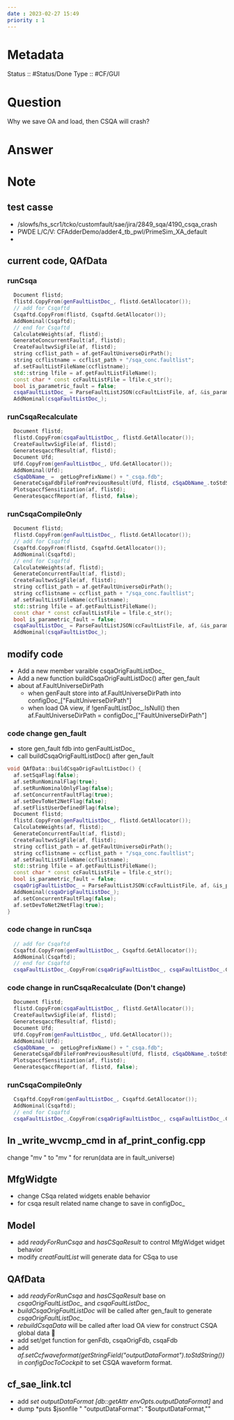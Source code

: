 ```yaml
---
date : 2023-02-27 15:49
priority : 1
---
```

# Metadata
Status :: #Status/Done
Type :: #CF/GUI
# Question
Why we save OA and load, then CSQA will crash?
# Answer
# Note
## test casse
* /slowfs/hs_scr1/tcko/customfault/sae/jira/2849_sqa/4190_csqa_crash
* PWDE L/C/V: CFAdderDemo/adder4_tb_pwl/PrimeSim_XA_default
* 
## current code, QAfData
### runCsqa
```cpp
  Document flistd;
  flistd.CopyFrom(genFaultListDoc_, flistd.GetAllocator());
  // add for Csqaftd
  Csqaftd.CopyFrom(flistd, Csqaftd.GetAllocator());
  AddNominal(Csqaftd);
  // end for Csqaftd
  CalculateWeights(af, flistd);
  GenerateConcurrentFault(af, flistd);
  CreateFaultwvSigFile(af, flistd);
  string ccflist_path = af.getFaultUniverseDirPath();
  string ccflistname = ccflist_path + "/sqa_conc.faultlist"; 
  af.setFaultListFileName(ccflistname);
  std::string lfile = af.getFaultListFileName();
  const char * const ccFaultListFile = lfile.c_str();
  bool is_parametric_fault = false;
  csqaFaultListDoc_ = ParseFaultListJSON(ccFaultListFile, af, &is_parametric_fault);
  AddNominal(csqaFaultListDoc_);
```
### runCsqaRecalculate
```cpp
  Document flistd;
  flistd.CopyFrom(csqaFaultListDoc_, flistd.GetAllocator());
  CreateFaultwvSigFile(af, flistd);
  GeneratesqaccfResult(af, flistd);
  Document Ufd;
  Ufd.CopyFrom(genFaultListDoc_, Ufd.GetAllocator());
  AddNominal(Ufd);
  cSqaDbName_ =  getLogPrefixName() + "_csqa.fdb";
  GenerateCsqaFdbFileFromPreviousResult(Ufd, flistd, cSqaDbName_.toStdString());
  PlotsqaccfSensitization(af, flistd);
  GeneratesqaccfReport(af, flistd, false); 
```
### runCsqaCompileOnly
```cpp
  Document flistd;
  flistd.CopyFrom(genFaultListDoc_, flistd.GetAllocator());
  // add for Csqaftd
  Csqaftd.CopyFrom(flistd, Csqaftd.GetAllocator());
  AddNominal(Csqaftd);
  // end for Csqaftd
  CalculateWeights(af, flistd);
  GenerateConcurrentFault(af, flistd);
  CreateFaultwvSigFile(af, flistd);
  string ccflist_path = af.getFaultUniverseDirPath();
  string ccflistname = ccflist_path + "/sqa_conc.faultlist"; 
  af.setFaultListFileName(ccflistname);
  std::string lfile = af.getFaultListFileName();
  const char * const ccFaultListFile = lfile.c_str();
  bool is_parametric_fault = false;
  csqaFaultListDoc_ = ParseFaultListJSON(ccFaultListFile, af, &is_parametric_fault);
  AddNominal(csqaFaultListDoc_); 
```

## modify code
* Add a new member varaible csqaOrigFaultListDoc_
* Add a new function buildCsqaOrigFaultListDoc() after gen_fault
* about af.FaultUniverseDirPath 
	* when genFault store into af.FaultUniverseDirPath into configDoc_\["FaultUniverseDirPath"\]
	* when load OA view, if !genFaultListDoc\_.IsNull() then af.FaultUniverseDirPath = configDoc_\["FaultUniverseDirPath"\] 
### code change gen_fault
* store gen\_fault fdb  into genFaultListDoc\_
* call buildCsqaOrigFaultListDoc() after gen\_fault
```cpp
void QAfData::buildCsqaOrigFaultListDoc() {
  af.setSqaFlag(false);
  af.setRunNominalFlag(true);
  af.setRunNominalOnlyFlag(false);
  af.setConcurrentFaultFlag(true);
  af.setDevToNet2NetFlag(false);
  af.setFlistUserDefinedFlag(false);
  Document flistd;
  flistd.CopyFrom(genFaultListDoc_, flistd.GetAllocator());
  CalculateWeights(af, flistd);
  GenerateConcurrentFault(af, flistd);
  CreateFaultwvSigFile(af, flistd);
  string ccflist_path = af.getFaultUniverseDirPath();
  string ccflistname = ccflist_path + "/sqa_conc.faultlist"; 
  af.setFaultListFileName(ccflistname);
  std::string lfile = af.getFaultListFileName();
  const char * const ccFaultListFile = lfile.c_str();
  bool is_parametric_fault = false;
  csqaOrigFaultListDoc_ = ParseFaultListJSON(ccFaultListFile, af, &is_parametric_fault);
  AddNominal(csqaOrigFaultListDoc_); 
  af.setConcurrentFaultFlag(false);
  af.setDevToNet2NetFlag(true);
}
```
### code change in runCsqa
```cpp
  // add for Csqaftd
  Csqaftd.CopyFrom(genFaultListDoc_, Csqaftd.GetAllocator());
  AddNominal(Csqaftd);
  // end for Csqaftd
  csqaFaultListDoc_.CopyFrom(csqaOrigFaultListDoc_, csqaFaultListDoc_.GetAllocator()); 
```
### code change in runCsqaRecalculate (Don't change)
```cpp
  Document flistd;
  flistd.CopyFrom(csqaFaultListDoc_, flistd.GetAllocator());
  CreateFaultwvSigFile(af, flistd);
  GeneratesqaccfResult(af, flistd);
  Document Ufd;
  Ufd.CopyFrom(genFaultListDoc_, Ufd.GetAllocator());
  AddNominal(Ufd);
  cSqaDbName_ =  getLogPrefixName() + "_csqa.fdb";
  GenerateCsqaFdbFileFromPreviousResult(Ufd, flistd, cSqaDbName_.toStdString());
  PlotsqaccfSensitization(af, flistd);
  GeneratesqaccfReport(af, flistd, false); 
```
### runCsqaCompileOnly
```cpp
  Csqaftd.CopyFrom(genFaultListDoc_, Csqaftd.GetAllocator());
  AddNominal(Csqaftd);
  // end for Csqaftd
  csqaFaultListDoc_.CopyFrom(csqaOrigFaultListDoc_, csqaFaultListDoc_.GetAllocator());
```
## In \_write_wvcmp_cmd in af_print_config.cpp
change "mv " to "mv " for rerun(data are in fault_universe)
## MfgWidgte
* change CSqa related widgets enable behavior
* for csqa result related name change to save in configDoc_
## Model
* add *readyForRunCsqa* and *hasCSqaResult* to control MfgWidget widget behavior
* modify *creatFaultList* will generate data for CSqa to use
## QAfData
* add *readyForRunCsqa* and *hasCSqaResult* base on *csqaOrigFaultListDoc_* and *csqaFaultListDoc_*
* *buildCsqaOrigFaultListDoc* will be called after gen_fault to generate *csqaOrigFaultListDoc_*
* *rebuildCsqaData* will be called after load OA view for construct CSQA global data 🤕
* add set/get function for genFdb, csqaOrigFdb, csqaFdb
* add *af.setCcfwaveformat(getStringField("outputDataFormat").toStdString())* in *configDocToCockpit* to set CSQA waveform format.
## cf_sae_link.tcl
* add *set outputDataFormat \[db::getAttr envOpts.outputDataFormat\]* and 
* dump *puts \$jsonfile "      "outputDataFormat": "\$outputDataFormat,""